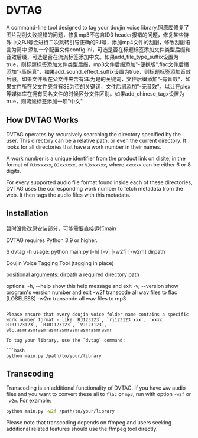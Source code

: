 # DVTAG

A command-line tool designed to tag your doujin voice library.照原库修复了图片刮削失败报错的问题，修复mp3不包含ID3 header报错的问题，修复某些特殊中文RJ号会进行二次跳转引导正确的RJ号，添加mp4文件的刮削，修改刮削语言为简中
添加一个配置文件config.ini，可选是否在标题标签添加文件类型后缀和音效后缀，可选是否在流派标签添加中文。如果add_file_type_suffix设置为true，则标题标签添加文件类型后缀，mp3文件后缀添加"-便携版",flac文件后缀添加"-高保真"，如果add_sound_effect_suffix设置为true，则标题标签添加音效后缀，如果文件所在父文件夹含有SE为是的关键词，文件后缀添加"-有音效"，如果文件所在父文件夹含有SE为否的关键词，文件后缀添加"-无音效"，以让在plex等媒体库在拥有同名文件的时候区分文件区别。如果add_chinese_tagx设置为true，则流派标签添加一项"中文"

## How DVTAG Works

DVTAG operates by recursively searching the directory specified by the user. This directory can be a relative path, or even the current directory. It looks for all directories that have a work number in their names.

A work number is a unique identifier from the product link on dlsite, in the format of `RJxxxxxx`, `BJxxxxxx`, or `VJxxxxxx`, where `xxxxxx` can be either 6 or 8 digits.

For every supported audio file format found inside each of these directories, DVTAG uses the corresponding work number to fetch metadata from the web. It then tags the audio files with this metadata.

## Installation

暂时没修改原安装部分，可能需要直接运行main

DVTAG requires Python 3.9 or higher. 

$ dvtag -h
usage: python main.py [-h] [-v] [-w2f] [-w2m] dirpath

Doujin Voice Tagging Tool (tagging in place)

positional arguments:
  dirpath        a required directory path

options:
  -h, --help     show this help message and exit
  -v, --version  show program's version number and exit
  -w2f           transcode all wav files to flac [LOSELESS]
  -w2m           transcode all wav files to mp3

```

Please ensure that every doujin voice folder name contains a specific work number format - like `RJ123123`, `rj123123 xxx`, `xxxx RJ01123123`, `BJ01123123`, `VJ123123`, etc.asmrasmrasmrasmrasmrasmrasmrasmrasmr

To tag your library, use the `dvtag` command:

```bash
python main.py /path/to/your/library
```

## Transcoding

Transcoding is an additional functionality of DVTAG. If you have `wav` audio files and you want to convert these all to `flac` or `mp3`, run with option `-w2f` or `-w2m`. For example:

```bash
python main.py -w2f /path/to/your/library
```

Please note that transcoding depends on ffmpeg and users seeking additional related features should use the ffmpeg tool directly.


